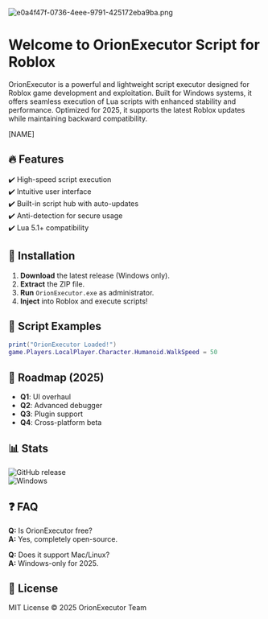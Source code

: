 ![e0a4f47f-0736-4eee-9791-425172eba9ba.png](https://i.postimg.cc/05LM1bYD/e0a4f47f-0736-4eee-9791-425172eba9ba.png)

# Welcome to OrionExecutor Script for Roblox  

OrionExecutor is a powerful and lightweight script executor designed for Roblox game development and exploitation. Built for Windows systems, it offers seamless execution of Lua scripts with enhanced stability and performance. Optimized for 2025, it supports the latest Roblox updates while maintaining backward compatibility.  

[NAME]  

## 🔥 Features  
✔️ High-speed script execution  
✔️ Intuitive user interface  
✔️ Built-in script hub with auto-updates  
✔️ Anti-detection for secure usage  
✔️ Lua 5.1+ compatibility  

## 🚀 Installation  
1. **Download** the latest release (Windows only).  
2. **Extract** the ZIP file.  
3. **Run** `OrionExecutor.exe` as administrator.  
4. **Inject** into Roblox and execute scripts!  

## 📂 Script Examples  
```lua
print("OrionExecutor Loaded!")  
game.Players.LocalPlayer.Character.Humanoid.WalkSpeed = 50  
```

## 📅 Roadmap (2025)  
- **Q1**: UI overhaul  
- **Q2**: Advanced debugger  
- **Q3**: Plugin support  
- **Q4**: Cross-platform beta  

## 📊 Stats  
![GitHub release](https://img.shields.io/github/release-date/OrionExecutor/Roblox?label=Latest%20Release)  
![Windows](https://img.shields.io/badge/OS-Windows%2010%2B-blue)  

## ❓ FAQ  
**Q:** Is OrionExecutor free?  
**A:** Yes, completely open-source.  

**Q:** Does it support Mac/Linux?  
**A:** Windows-only for 2025.  

## 📜 License  
MIT License © 2025 OrionExecutor Team
